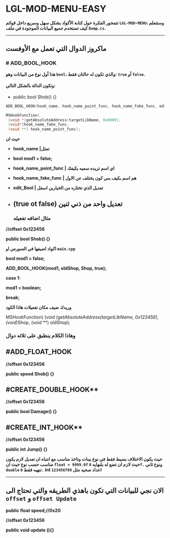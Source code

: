 # LGL-MOD-MENU-EASY

**تتمحور الفكرة حول كتابة الأكواد بشكل سهل وسريع داخل قوائم `LGL-MOD-MENU`، وستتعلم كيف تستخدم جميع البيانات الموجودة في ملف `Dump.cs`.**

---

## ماكروز الدوال التي تعمل مع الأوفست

### # ADD_BOOL_HOOK

**هذا أول نوع من البيانات وهو `bool`، والذي تكون له حالتان فقط: `true` أو `false`.**

#### وتكون الدالة بالشكل التالي:

- public bool Shob() {}
```cpp
ADD_BOOL_HOOK(hook_name, hook_name_point_func, hook_name_fake_func, edit_Bool);
```
```cpp
MSHookFunction(
 (void *)getAbsoluteAddress(targetLibName, 0x0000),
 (void*)hook_name_fake_func,
 (void **) hook_name_point_func);
```
**حيث ان**
- **hook_name |تمثل**
- **bool mod1 = false;**
- **hook_name_point_func | اي اسم تريده سميه بكيفك**
- **hook_name_fake_func | هم اسم بكيف بس كون يختلف عن الاول**
- **edit_Bool | تعديل الذي تختاره من الخيارين اسفل**
- **(true ot false) تعديل واحد من ذني ثنين**
  ---
  
  ### مثال اضافه تفعيله
  
**//offset 0x123456**

**public bool Shob() {}**


**اكواد اضيفها في السورس او `main.cpp`**


**bool mod1 = false;**

**ADD_BOOL_HOOK(mod1, oldShop, Shop, true);**

**case 1:**

**mod1 = boolean;**

**break;**


  **وريدك ضيف مكان تفعيلات هاذا الكود**
  
  
  MSHookFunction(
 (void *)getAbsoluteAddress(targetLibName, 0x123456),
 (void*)Shop,
 (void **) oldShop);
 ### وهاذا الكلام ينطبق على ثلاثه دوال

## #ADD_FLOAT_HOOK

**//offset 0x123456**

**public speed Shob() {}**

## #CREATE_DOUBLE_HOOK**

**//offset 0x123456**

**public bool Damage() {}**

## #CREATE_INT_HOOK**

**//offset 0x123456**

**public int Jump() {}**

**حيث يكون الاختلاف بسيط فقط في نوع بينات وتاخذ مناسب مع انتباه ان تعديل لازم يكون مناسب حسب نوع حيث ان `float = 9999.0f` حيث لازم ان تضع له بلنهايه `0f.` ونوع ثاني `double` تنهيه فقط `0.` int اعداد صحيه مثل `123456789`**

---
## الان نجي للبيانات التي تكون باهذي الطريقه والتي تحتاج الى `offset` و `offset Update`

**public float speed;//0x20**

**//offset 0x123456**

**public void update (){}**

